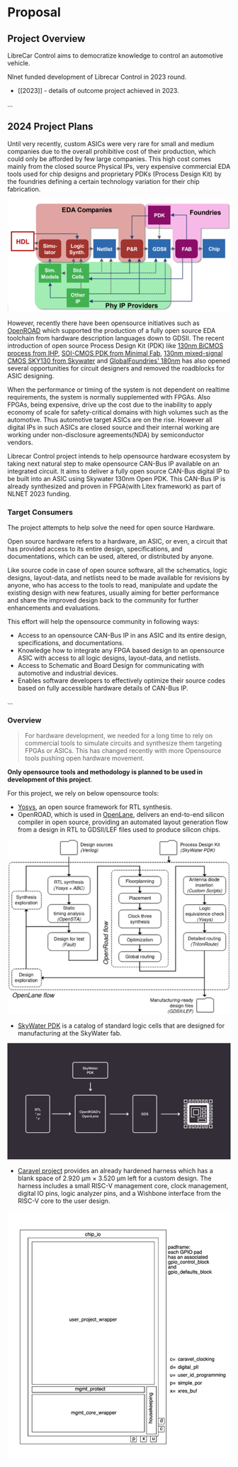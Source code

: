 # Proposal 

## **Project Overview**


LibreCar Control aims to democratize knowledge to control an automotive vehicle.

Nlnet funded development of Librecar Control in 2023 round.

* [[2023]] - details of outcome project achieved in 2023.

...

## **2024 Project Plans**

Until very recently, custom ASICs were very rare for small and medium companies due to the overall prohibitive cost of their production, which could only be afforded by few large companies. This high cost comes mainly from the closed source Physical IPs, very expensive commercial EDA tools used for chip designs and proprietary PDKs (Process Design Kit) by the foundries defining a certain technology variation for their chip fabrication. 

![opensource](./../attachment/opensourcehw.png)

However, recently there have been opensource initiatives such as [OpenROAD](https://theopenroadproject.org/) which supported the production of a fully open source EDA toolchain from hardware description languages down to GDSII. The recent introduction of open source Process Design Kit (PDK) like [130nm BiCMOS process from IHP](https://github.com/IHP-GmbH/IHP-Open-PDK), [SOI-CMOS PDK from Minimal Fab](https://github.com/mineda-support/ICPS2023_5), [130nm mixed-signal CMOS SKY130 from Skywater](https://github.com/google/skywater-pdk) and [GlobalFoundries' 180nm](https://github.com/google/gf180mcu-pdk) has also opened several opportunities for circuit designers and removed the roadblocks for ASIC designing.

When the performance or timing of the system is not dependent on realtime requirements, the system is normally supplemented with FPGAs. Also FPGAs, being expensive, drive up the cost due to the inability to apply economy of scale for safety-critical domains with high volumes such as the automotive. Thus automotive target ASICs are on the rise. However all digital IPs in such ASICs are closed source and their internal working are working under non-disclosure agreements(NDA) by semiconductor vendors.

Librecar Control project intends to help opensource hardware ecosystem by taking next natural step to make opensource CAN-Bus IP available on an integrated circuit. It aims to deliver a fully open source CAN-Bus digital IP to be built into an ASIC using Skywater 130nm Open PDK. This CAN-Bus IP is already synthesized and proven in FPGA(with Litex framework) as part of NLNET 2023 funding.


### **Target Consumers**

The project attempts to help solve the need for open source Hardware.

Open source hardware refers to a hardware, an ASIC, or even, a circuit that has provided access to its entire design, specifications, and documentations, which can be used, altered, or distributed by anyone. 

Like source code in case of open source software, all the schematics, logic designs, layout-data, and netlists need to be made available for revisions by anyone, who has access to the tools to read, manipulate and update the existing design with new features, usually aiming for better performance and share the improved design back to the community for further enhancements and evaluations.

This effort will help the opensource community in following ways:

- Access to an opensource CAN-Bus IP in ans ASIC and its entire design, specifications, and documentations. 
- Knowledge how to integrate any FPGA based design to an opensource ASIC with access to all logic designs, layout-data, and netlists.
- Access to Schematic and Board Design for communicating with automotive and industrial devices.
- Enables software developers to effectively optimize their source codes based on fully accessible hardware details of CAN-Bus IP.

...

### **Overview**

> For hardware development, we needed for a long time to rely on commercial tools to simulate circuits and synthesize them targeting FPGAs or ASICs. This has changed recently with more Opensource tools pushing open hardware movement.

**Only opensource tools and methodology is planned to be used in development of this project**.

For this project, we rely on below opensource tools:

* [Yosys](https://yosyshq.net/yosys/), an open source framework for RTL synthesis. 
* OpenROAD, which is used in [OpenLane](https://openlane.readthedocs.io/en/latest/), delivers an end-to-end silicon compiler in open source, providing an automated layout generation flow from a design in RTL to GDSII/LEF files used to produce silicon chips.

![workflow](./../attachment/workflow.png)

* [SkyWater PDK](https://skywater-pdk.readthedocs.io/en/main/) is a catalog of standard logic cells that are designed for manufacturing at the SkyWater fab.

![skywater](./../attachment/skywater.jpg)

* [Caravel project](https://caravel-harness.readthedocs.io/en/latest/) provides an already hardened harness which has a blank space of 2.920 µm × 3.520 µm left for a custom design. The harness includes a small RISC-V management core, clock management, digital IO pins, logic analyzer pins, and a Wishbone interface from the RISC-V core to the user design.

![caravel](./../attachment/caravel_floorplan.jpg)